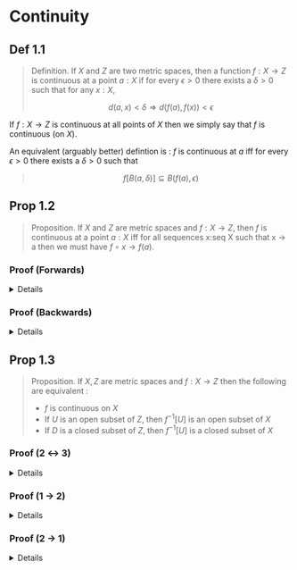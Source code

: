 # Continuity

## Def 1.1

> Definition. If $X$ and $Z$ are two metric spaces, then a function $f:X\to Z$ is continuous at a point $a:X$ if for every $\epsilon>0$ there exists a $\delta>0$ such that for any $x:X$,
>
> $$d(a,x)<\delta \Longrightarrow d(f(a),f(x))<\epsilon$$

If $f:X\to Z$ is continuous at all points of $X$ then we simply say that $f$ is continuous (on $X$).

An equivalent (arguably better) defintion is : $f$ is continuous at $a$ iff for every $\epsilon>0$ there exists a $\delta>0$ such that

> $$ f[B(a,\delta)] \subseteq B(f(a),\epsilon) $$

## Prop 1.2

> Proposition. If $X$ and $Z$ are metric spaces and $f:X\to Z$, then $f$ is continuous at a point $a:X$ iff for all sequences x:seq X such that x $\to$ a then we must have $f∘x\to f(a)$.

### Proof (Forwards)
<details>
<blockquote style="text-align: left; font-family: mononoki">
Context : <br>
<br>
X,Z : Type [metric_space X,Z] <br>
a : X, x : seq X [x $\to$ a] <br>
f : X $\to$ Z [is_cont f a] 
</blockquote>
<blockquote style="text-align: left; font-family: mononoki">
Goal : f$\circ$x $\to$ f(a)
</blockquote>

<div class="proof-container">
<div class="proof-steps">
    <div class="proof-step" data-step="1">Intro $\epsilon$</div>
    <div class="proof-step" data-step="2">Obtain ⟨$\delta$,hδ⟩ := f.1 $\epsilon$</div>
    <div class="proof-step" data-step="3">Obtain ⟨N,hN⟩ := x.1 $\delta$; use N</div>
    <div class="proof-step" data-step="4">Intros n hn; exact (hδ x n) (hN n hn)</div>
</div>
<div class="workspace">
        <!-- Workspace content will be dynamically loaded here -->
</div>
    <div class="workspace-contents" style="display: none;">
        <div class="workspace-content" data-step="1">
            <blockquote style="text-align: left; font-family: mononoki">
            $\epsilon:\mathbb{R}$ [$\epsilon$>0]
            </blockquote>
            <blockquote style="text-align: left; font-family: mononoki">
            Goal : $\exists$N:$\mathbb{N}$,$\forall$n:$\mathbb{N}$, n$\geq$N $\Rightarrow$ d (f x n) (f a) < $\epsilon$ 
            </blockquote>
        </div>
        <div class="workspace-content" data-step="2">
            <blockquote style="text-align: left; font-family: mononoki">
            $\epsilon,\delta:\mathbb{R}$ [$\epsilon,\delta$>0] <br>
            hδ : $\forall$x:X, d a x < $\delta$ $\Rightarrow$ d (f a) (f x) < $\epsilon$
            </blockquote>
            <blockquote style="text-align: left; font-family: mononoki">
            Goal : $\exists$N:$\mathbb{N}$,$\forall$n:$\mathbb{N}$, n$\geq$N $\Rightarrow$ d (f x n) (f a) < $\epsilon$ 
            </blockquote>
        </div>
        <div class="workspace-content" data-step="3">
        <blockquote style="text-align: left; font-family: mononoki">
            $\epsilon,\delta:\mathbb{R}$ [$\epsilon,\delta$>0], N:$\mathbb{N}$ <br>
            hδ : $\forall$x:X, d a x < $\delta$ $\Rightarrow$ d (f a) (f x) < $\epsilon$ <br>
            hN : $\forall$n:$\mathbb{N}$, n$\geq$N $\Rightarrow$ d (x n) a < $\delta$
            </blockquote>
            <blockquote style="text-align: left; font-family: mononoki">
            Goal : $\forall$n:$\mathbb{N}$, n$\geq$N $\Rightarrow$ d (f x n) (f a) < $\epsilon$ 
            </blockquote>
        </div>
        <div class="workspace-content" data-step="4">
            SOLVED
        </div>
    </div>
<div class="controls">
    <button class="prev-step">Previous Step</button>
    <button class="next-step">Next Step</button>
</div>
</div>

</details>

### Proof (Backwards)
<details>
<blockquote style="text-align: left; font-family: mononoki">
Context : <br>
<br>
X,Z : Type [metric_space X,Z] <br>
a : X, f : X $\to$ Z <br>
H : $\forall$x:seq X, x $\to$ a $\Rightarrow$ f$\circ$x $\to$ f a
</blockquote>
<blockquote style="text-align: left; font-family: mononoki">
Goal : is_cont f a 
</blockquote>

<div class="proof-container">
<div class="proof-steps">
    <div class="proof-step" data-step="1">By contradiction; obtain ⟨$\epsilon$,hϵ⟩ := con</div>
    <div class="proof-step" data-step="2">Have g := λn:ℕ, choose hϵ 1/n; hg := λn:ℕ, choose_spec hϵ 1/n</div>
    <div class="proof-step" data-step="3">"g converges to a, but f∘g does not converge to f a" by hg </div>
    <div class="proof-step" data-step="4">contradiction (H g hg1) hg2 </div>
</div>
<div class="workspace">
        <!-- Workspace content will be dynamically loaded here -->
</div>
    <div class="workspace-contents" style="display: none;">
        <div class="workspace-content" data-step="1">
            <blockquote style="text-align: left; font-family: mononoki">
            $\epsilon:\mathbb{R}$ [$\epsilon$>0] <br>
            hϵ : $\forall\delta:\mathbb{R}$ [$\delta$>0], $\exists$x:X, d x a < $\delta$ $\land$ d (f x) (f a) $\geq$ $\epsilon$
            </blockquote>
            <blockquote style="text-align: left; font-family: mononoki">
            Goal : $\bot$
            </blockquote>
        </div>
        <div class="workspace-content" data-step="2">
            <blockquote style="text-align: left; font-family: mononoki">
            $\epsilon:\mathbb{R}$ [$\epsilon$>0] <br>
            hϵ : $\forall\delta:\mathbb{R}$ [$\delta$>0], $\exists$x:X, d x a < $\delta$ $\land$ d (f x) (f a) $\geq$ $\epsilon$ <br>
            g : $\mathbb{N}\to$ X := (seq X)<br>
            hg : $\forall$n:$\mathbb{N}$, d (g n) a < 1/n $\land$ d (f g n) (f a) $\geq$ $\epsilon$
            </blockquote>
            <blockquote style="text-align: left; font-family: mononoki">
            Goal : $\bot$
            </blockquote>
        </div>
        <div class="workspace-content" data-step="3">
            <blockquote style="text-align: left; font-family: mononoki">
            $\epsilon:\mathbb{R}$ [$\epsilon$>0] <br>
            hϵ : $\forall\delta:\mathbb{R}$ [$\delta$>0], $\exists$x:X, d x a < $\delta$ $\land$ d (f x) (f a) $\geq$ $\epsilon$ <br>
            g : $\mathbb{N}\to$ X := (seq X)<br>
            hg1 : g $\to$ a, hg2 : f∘g $\not\to$ f a
            </blockquote>
            <blockquote style="text-align: left; font-family: mononoki">
            Goal : $\bot$
            </blockquote>
        </div>
        <div class="workspace-content" data-step="4">
            SOLVED
        </div>
    </div>
<div class="controls">
    <button class="prev-step">Previous Step</button>
    <button class="next-step">Next Step</button>
</div>
</div>
</details>

## Prop 1.3

> Proposition. If $X,Z$ are metric spaces and $f:X\to Z$ then the following are equivalent :
>
> - $f$ is continuous on $X$
> - If $U$ is an open subset of $Z$, then $f^{-1}[U]$ is an open subset of $X$
> - If $D$ is a closed subset of $Z$, then $f^{-1}[U]$ is a closed subset of $X$

### Proof (2 ↔ 3)

<details>
2 → 3. Suppose $D$ is closed, then $D^C$ is open and hence $f^{-1}[D^C] = f^{-1}[D]^C$ is open, but this means that $f^{-1}[D]$ is closed as desired. The argument is similar for the reverse direction.
</details>


### Proof (1 → 2)

<details>
<blockquote style="text-align: left; font-family: mononoki">
Context : <br>
<br>
X,Z : Type [metric_space X,Z] <br>
f : X $\to$ Z [continuous f], U : set Z [is_open U]
</blockquote>
<blockquote style="text-align: left; font-family: mononoki">
Goal : is_open f$^{-1}$[U] 
</blockquote>

<div class="proof-container">
<div class="proof-steps">
    <div class="proof-step" data-step="1">intro a</div>
    <div class="proof-step" data-step="2">obtain ⟨ϵ,hϵ⟩ := U.1 f a</div>
    <div class="proof-step" data-step="3">obtain ⟨δ,hδ⟩ := f.1 a $\epsilon$; use $\delta$</div>
    <div class="proof-step" data-step="4">apply f at goal; exact hδ hϵ</div>
</div>
<div class="workspace">
        <!-- Workspace content will be dynamically loaded here -->
</div>
    <div class="workspace-contents" style="display: none;">
        <div class="workspace-content" data-step="1">
            <blockquote style="text-align: left; font-family: mononoki">
            a : X [a$\in$ f$^{-1}[U]]
            </blockquote>
            <blockquote style="text-align: left; font-family: mononoki">
            Goal : $\exists r:\mathbb{R}$ [r>0], B a r $\subseteq$ f$^{-1}$[U]
            </blockquote>
        </div>
        <div class="workspace-content" data-step="2">
            <blockquote style="text-align: left; font-family: mononoki">
            a : X [a$\in$ f$^{-1}$[U]], $\epsilon:\mathbb{R}$ [$\epsilon$>0] <br>
            hϵ : B (f a) $\epsilon$ $\subseteq$ U
            </blockquote>
            <blockquote style="text-align: left; font-family: mononoki">
            Goal : $\exists r:\mathbb{R}$ [r>0], B a r $\subseteq$ f$^{-1}$[U]
            </blockquote>
        </div>
        <div class="workspace-content" data-step="3">
            <blockquote style="text-align: left; font-family: mononoki">
            a : X [a$\in$ f$^{-1}$[U]], $\epsilon,\delta:\mathbb{R}$ [$\epsilon,\delta$>0] <br>
            hϵ : B (f a) $\epsilon$ $\subseteq$ U <br>
            hδ : f[B a $\delta$] $\subseteq$ B (f a) $\epsilon$
            </blockquote>
            <blockquote style="text-align: left; font-family: mononoki">
            Goal : B a $\delta$ $\subseteq$ f$^{-1}$[U]
            </blockquote>
        </div>
        <div class="workspace-content" data-step="4">
            SOLVED
        </div>
    </div>
<div class="controls">
    <button class="prev-step">Previous Step</button>
    <button class="next-step">Next Step</button>
</div>
</div>
</details>

### Proof (2 → 1)

<details>
<blockquote style="text-align: left; font-family: mononoki">
Context : <br>
<br>
X,Z : Type [metric_space X,Z] <br>
f : X $\to$ Z <br>
H : $\forall$U:set Z [is_open U], is_open f$^{-1}$[U]
</blockquote>
<blockquote style="text-align: left; font-family: mononoki">
Goal : continuous f
</blockquote>

<div class="proof-container">
<div class="proof-steps">
    <div class="proof-step" data-step="1">intros a $\epsilon$</div>
    <div class="proof-step" data-step="2">obtain ⟨δ,hδ⟩ := H (B (f a) $\epsilon$) a; use $\delta$</div>
    <div class="proof-step" data-step="3">exact "apply f at hδ"</div>
</div>
<div class="workspace">
        <!-- Workspace content will be dynamically loaded here -->
</div>
    <div class="workspace-contents" style="display: none;">
        <div class="workspace-content" data-step="1">
            <blockquote style="text-align: left; font-family: mononoki">
            a : X, $\epsilon:\mathbb{R}$ [$\epsilon$>0]
            </blockquote>
            <blockquote style="text-align: left; font-family: mononoki">
            Goal : $\exists\delta:\mathbb{R}$ [$\delta$>0], f[B a $\delta$] $\subseteq$ B (f a) $\epsilon$ 
            </blockquote>
        </div>
        <div class="workspace-content" data-step="2">
            <blockquote style="text-align: left; font-family: mononoki">
            a : X, $\epsilon,\delta:\mathbb{R}$ [$\epsilon,\delta$>0] <br>
            hδ : B a $\delta$ $\subseteq$ f$^{-1}$[B (f a) $\epsilon$]
            </blockquote>
            <blockquote style="text-align: left; font-family: mononoki">
            Goal : f[B a $\delta$] $\subseteq$ B (f a) $\epsilon$ 
            </blockquote>
        </div>
        <div class="workspace-content" data-step="3">
            SOLVED
        </div>
    </div>
<div class="controls">
    <button class="prev-step">Previous Step</button>
    <button class="next-step">Next Step</button>
</div>
</div>

</details>